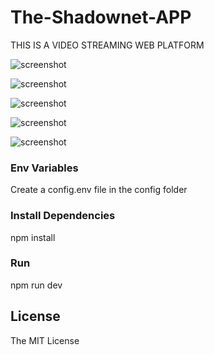 # The-Shadownet-APP
THIS IS A VIDEO STREAMING WEB PLATFORM


![screenshot](https://github.com/wisdomekpotu/Shadownet-APP/blob/main/screenshots/front.png) 

![screenshot](https://github.com/wisdomekpotu/Shadownet-APP/blob/main/screenshots/dash.png) 

![screenshot](https://github.com/wisdomekpotu/Shadownet-APP/blob/main/screenshots/gkkk.png) 

![screenshot](https://github.com/wisdomekpotu/Shadownet-APP/blob/main/screenshots/login.png) 

![screenshot](https://github.com/wisdomekpotu/Shadownet-APP/blob/main/screenshots/dasjhj.png) 
 


### Env Variables

Create a config.env file in the config folder


### Install Dependencies

npm install





### Run

npm run dev






## License

The MIT License

